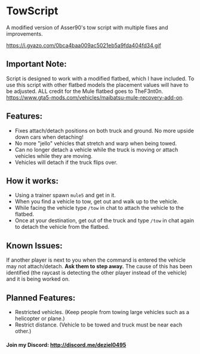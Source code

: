 # TowScript
A modified version of Asser90's tow script with multiple fixes and improvements.

https://i.gyazo.com/0bca4baa009ac5021eb5a9fda404fd34.gif

## Important Note:
Script is designed to work with a modified flatbed, which I have included. To use this script with other flatbed models the placement values will have to be adjusted. ALL credit for the Mule flatbed goes to TheF3nt0n. https://www.gta5-mods.com/vehicles/maibatsu-mule-recovery-add-on.

## Features:
- Fixes attach/detach positions on both truck and ground. No more upside down cars when detaching!
- No more "jello" vehicles that stretch and warp when being towed.
- Can no longer detach a vehicle while the truck is moving or attach vehicles while they are moving.
 - Vehicles will detach if the truck flips over.

## How it works:
- Using a trainer spawn `mule5` and get in it.
- When you find a vehicle to tow, get out and walk up to the vehicle.
- While facing the vehicle type `/tow` in chat to attach the vehicle to the flatbed.
- Once at your destination, get out of the truck and type `/tow` in chat again to detach the vehicle from the flatbed.

## Known Issues:
If another player is next to you when the command is entered the vehicle may not attach/detach. **Ask them to step away.** The cause of this has been identified (the raycast is detecting the other player instead of the vehicle) and it is being worked on.

## Planned Features:
- Restricted vehicles. (Keep people from towing large vehicles such as a helicopter or plane.)
- Restrict distance. (Vehicle to be towed and truck must be near each other.)

#### Join my Discord: http://discord.me/deziel0495
